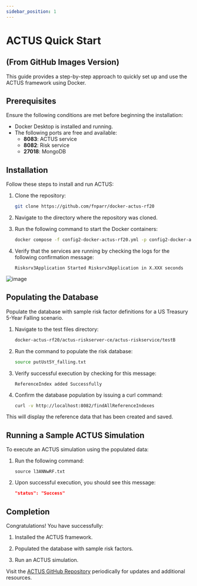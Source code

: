 ```yaml
---
sidebar_position: 1
---
```


# ACTUS Quick Start 

## (From GitHub Images Version)

This guide provides a step-by-step approach to quickly set up and use the ACTUS framework using Docker.

## Prerequisites

Ensure the following conditions are met before beginning the installation:

- Docker Desktop is installed and running.
- The following ports are free and available:
  - **8083**: ACTUS service
  - **8082**: Risk service
  - **27018**: MongoDB

## Installation

Follow these steps to install and run ACTUS:

1. Clone the repository:
   ```bash
   git clone https://github.com/fnparr/docker-actus-rf20
2. Navigate to the directory where the repository was cloned.

3. Run the following command to start the Docker containers:
    ```bash
    docker compose -f config2-docker-actus-rf20.yml -p config2-docker-actus-rf20 up

4. Verify that the services are running by checking the logs for the following confirmation message:
    ```plaintext
    Risksrv3Application Started Risksrv3Application in X.XXX seconds

![image](https://github.com/user-attachments/assets/3615a9e4-706d-4aea-8b03-0970a983078d)
## Populating the Database
Populate the database with sample risk factor definitions for a US Treasury 5-Year Falling scenario.

1. Navigate to the test files directory:
    ```bash
    docker-actus-rf20/actus-riskserver-ce/actus-riskservice/testB
2. Run the command to populate the risk database:
    ```bash
    source putUst5Y_falling.txt
3. Verify successful execution by checking for this message:
    ```plaintext
    ReferenceIndex added Successfully
4. Confirm the database population by issuing a curl command:
    ```bash
    curl -v http://localhost:8082/findAllReferenceIndexes

This will display the reference data that has been created and saved.

## Running a Sample ACTUS Simulation

To execute an ACTUS simulation using the populated data:

1. Run the following command:
    ```plaintext
    source l3ANNwRF.txt

2. Upon successful execution, you should see this message:
    ```json
    "status": "Success"

## Completion

Congratulations! You have successfully:

1. Installed the ACTUS framework.

2. Populated the database with sample risk factors.

3. Run an ACTUS simulation.

Visit the [ACTUS GitHub Repository](https://github.com/fnparr/docker-actus-rf20) periodically for updates and additional resources.





